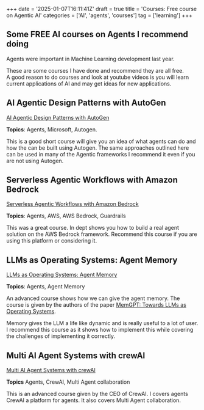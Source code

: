 +++
date = '2025-01-07T16:11:41Z'
draft = true
title = 'Courses: Free course on Agentic AI'
categories = ['AI', 'agents', 'courses']
tag = ['learning'] 
+++

## Some FREE AI courses on Agents I recommend doing

Agents were important in Machine Learning development last year. 

These are some courses I have done and recommend they are all free.  
A good reason to do courses and look at youtube videos is you will learn current applications of AI and may get ideas for new applications.


## AI Agentic Design Patterns with AutoGen 
[AI Agentic Design Patterns with AutoGen](https://www.deeplearning.ai/short-courses/ai-agentic-design-patterns-with-autogen/)  

**Topics**: Agents, Microsoft, Autogen. 

This is a good short course will give you an idea of what agents can do and how the can be built using Autogen. The same approaches outlined here can be used in many of the Agentic frameworks I recommend it even if you are not using Autogen.

## Serverless Agentic Workflows with Amazon Bedrock
[Serverless Agentic Workflows with Amazon Bedrock](https://www.deeplearning.ai/short-courses/serverless-agentic-workflows-with-amazon-bedrock/)


**Topics**: Agents, AWS, AWS Bedrock, Guardrails 

This was a great course. In dept shows you how to build a real agent solution on the AWS Bedrock framework. Recommend this course if you are using this platform or considering it.

## LLMs as Operating Systems: Agent Memory
[LLMs as Operating Systems: Agent Memory](https://learn.deeplearning.ai/courses/llms-as-operating-systems-agent-memory/)


**Topics**: Agents, Agent Memory

An advanced course shows how we can give the agent memory. The course is given by the authors of the paper [MemGPT: Towards LLMs as Operating Systems](https://arxiv.org/abs/2310.08560).

Memory gives the LLM a life like dynamic and is really useful to a lot of user. I recommend this course as it shows how to implement this while covering the challenges of implementing it correctly.

## Multi AI Agent Systems with crewAI
[Multi AI Agent Systems with crewAI](https://learn.deeplearning.ai/courses/multi-ai-agent-systems-with-crewai)

**Topics** Agents, CrewAI, Multi Agent collaboration 

This is an advanced course given by the CEO of CrewAI. I covers agents CrewAI a platform for agents. It also covers Multi Agent collaboration. 